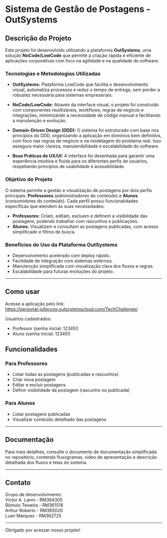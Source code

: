 # Sistema de Gestão de Postagens - OutSystems

## Descrição do Projeto

Este projeto foi desenvolvido utilizando a plataforma **OutSystems**, uma solução **NoCode/LowCode** que permite a criação rápida e eficiente de aplicações corporativas com foco na agilidade e na qualidade do software.

### Tecnologias e Metodologias Utilizadas

- **OutSystems:** Plataforma LowCode que facilita o desenvolvimento visual, automatiza processos e reduz o tempo de entrega, sem perder a robustez necessária para sistemas empresariais.
  
- **NoCode/LowCode:** Através da interface visual, o projeto foi construído com componentes reutilizáveis, workflows, regras de negócio e integrações, minimizando a necessidade de código manual e facilitando a manutenção e evolução.
  
- **Domain-Driven Design (DDD):** O sistema foi estruturado com base nos princípios do DDD, organizando a aplicação em domínios bem definidos, com foco nas regras de negócio e na modelagem do problema real. Isso assegura maior clareza, manutenibilidade e escalabilidade do software.
  
- **Boas Práticas de UX/UI:** A interface foi desenhada para garantir uma experiência intuitiva e fluida para os diferentes perfis de usuários, respeitando princípios de usabilidade e acessibilidade.

### Objetivo do Projeto

O sistema permite a gestão e visualização de postagens por dois perfis principais: **Professores** (administradores do conteúdo) e **Alunos** (consumidores do conteúdo). Cada perfil possui funcionalidades específicas que atendem às suas necessidades:

- **Professores:** Criam, editam, excluem e definem a visibilidade das postagens, podendo trabalhar com rascunhos e publicações.
- **Alunos:** Visualizam e consultam as postagens publicadas, com acesso simplificado e filtros de busca.

### Benefícios do Uso da Plataforma OutSystems

- Desenvolvimento acelerado com deploy rápido.
- Facilidade de integração com sistemas externos.
- Manutenção simplificada com visualização clara dos fluxos e regras.
- Escalabilidade para futuras evoluções do projeto.

---

## Como usar

Acesse a aplicação pelo link:  
https://personal-jufqcooy.outsystemscloud.com/TechChallenge/

Usuários cadastrados:  
- Professor (senha inicial: 12345!)  
- Aluno (senha inicial: 12345!)

## Funcionalidades

### Para Professores

- Listar todas as postagens (publicadas e rascunhos)
- Criar nova postagem
- Editar e excluir postagens
- Definir visibilidade da postagem (rascunho ou publicada)

### Para Alunos

- Listar postagens publicadas
- Visualizar conteúdo detalhado das postagens

---

## Documentação

Para mais detalhes, consulte o documento de documentação simplificada no repositório, contendo fluxogramas, vídeo de apresentação e descrição detalhada dos fluxos e telas do sistema.

---

## Contato

Grupo de desenvolvimento:  
Victor A. Lanni - RM364305  
Rômulo Teixeira - RM361516  
Arthur Roberto - RM365020  
Luan Marques - RM362725  

---

Obrigado por acessar nosso projeto!
